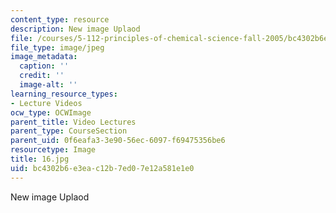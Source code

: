 ```yaml
---
content_type: resource
description: New image Uplaod
file: /courses/5-112-principles-of-chemical-science-fall-2005/bc4302b6e3eac12b7ed07e12a581e1e0_16.jpg
file_type: image/jpeg
image_metadata:
  caption: ''
  credit: ''
  image-alt: ''
learning_resource_types:
- Lecture Videos
ocw_type: OCWImage
parent_title: Video Lectures
parent_type: CourseSection
parent_uid: 0f6eafa3-3e90-56ec-6097-f69475356be6
resourcetype: Image
title: 16.jpg
uid: bc4302b6-e3ea-c12b-7ed0-7e12a581e1e0
---
```

New image Uplaod

